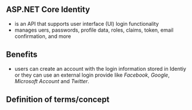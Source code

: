 ASP.NET Core Identity
---
- is an API that supports user interface (UI) login functionality
- manages uers, passwords, profile data, roles, claims, token, email confirmation, and more

Benefits
---
- users can create an account with the login information stored in Identiy or they can use an external login provide like _Facebook_, _Google_, _Microsoft Account_ and _Twitter_.

Definition of terms/concept
---
